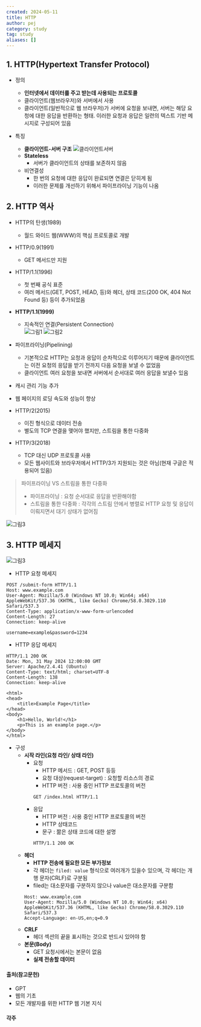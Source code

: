 ```yaml
---
created: 2024-05-11
title: HTTP
author: pej
category: study
tag: study
aliases: []
---
```


## 1. HTTP(Hypertext Transfer Protocol)
  + 정의
    + **인터넷에서 데이터를 주고 받는데 사용되는 프로토콜**
    + 클라이언트(웹브라우저)와 서버에서 사용
    + 클라이언트(일반적으로 웹 브라우저)가 서버에 요청을 보내면, 서버는 해당 요청에 대한 응답을 반환하는 형태. 이러한 요청과 응답은 일련의 텍스트 기반 메시지로 구성되어 있음
 
  + 특징
    + **클라이언트-서버 구조**
      ![클라이언트서버](https://img1.daumcdn.net/thumb/R1280x0/?scode=mtistory2&fname=https%3A%2F%2Fblog.kakaocdn.net%2Fdn%2FcN9XsH%2FbtsHmRN2oKH%2FPGi7Bv8VJL3aKVRBrggoE1%2Fimg.png)
    + **Stateless**
      + 서버가 클라이언트의 상태를 보존하지 않음
    + 비연결성
      + 한 번의 요청에 대한 응답이 완료되면 연결은 닫히게 됨
      + 이러한 문제를 개선하기 위해서 파이프라이닝 기능이 나옴
    
## 2. HTTP 역사
  + HTTP의 탄생(1989)
    + 월드 와이드 웹(WWW)의 핵심 프로토콜로 개발
  + HTTP/0.9(1991)
    + GET 메서드만 지원
  + HTTP/1.1(1996)
    + 첫 번째 공식 표준
    + 여러 메서드(GET, POST, HEAD, 등)와 헤더, 상태 코드(200 OK, 404 Not Found 등) 등이 추가되었음
  + **HTTP/1.1(1999)**
    + 지속적인 연결(Persistent Connection)  
      ![그림1](https://img1.daumcdn.net/thumb/R1280x0/?scode=mtistory2&fname=https%3A%2F%2Fblog.kakaocdn.net%2Fdn%2FbfS0kQ%2FbtsHnHcD1FG%2FbxQiH1ZYFDtj9hrhkKNk5k%2Fimg.png)
      ![그림2](https://img1.daumcdn.net/thumb/R1280x0/?scode=mtistory2&fname=https%3A%2F%2Fblog.kakaocdn.net%2Fdn%2FlNQpI%2FbtsHk2pEAH4%2F11wemQT5lH5OSqP0aUVE1k%2Fimg.png)
      
   + 파이프라이닝(Pipelining)
      + 기본적으로 HTTP는 요청과 응답이 순차적으로 이루어지기 때문에 클라이언트는 이전 요청의 응답을 받기 전까지 다음 요청을 보낼 수 없었음
      + 클라이언트 여러 요청을 보내면 서버에서 순서대로 여러 응답을 보낼수 있음
   + 캐시 관리 기능 추가
   + 웹 페이지의 로딩 속도와 성능이 향상
  + HTTP/2(2015)
    + 이진 형식으로 데이터 전송
    + 별도의 TCP 연결을 맺어야 했지만, 스트림을 통한 다중화
  + HTTP/3(2018)
    + TCP 대신 UDP 프로토콜 사용
    + 모든 웹사이트와 브라우저에서 HTTP/3가 지원되는 것은 아님(현재 구글은 적용되어 있음)

  > 파이프라이닝 VS 스트림을 통한 다중화
  > + 파이프라이닝 : 요청 순서대로 응답을 반환해야함
  > + 스트림을 통한 다중화 : 각각의 스트림 안에서 병렬로 HTTP 요청 및 응답이 이뤄지면서 대기 상태가 없어짐  
    
![그림3](https://img1.daumcdn.net/thumb/R1280x0/?scode=mtistory2&fname=https%3A%2F%2Fblog.kakaocdn.net%2Fdn%2FUR49F%2Fbtsc2XWUt0l%2FLGEpLnaRI1lB2MtQf4pkl0%2Fimg.png)

## 3. HTTP 메세지

![그림3](https://img1.daumcdn.net/thumb/R1280x0/?scode=mtistory2&fname=https%3A%2F%2Fblog.kakaocdn.net%2Fdn%2FcSUhhz%2FbtsHLYrqBpH%2FLnmWEkm5KJ8dh3k3oLPnnk%2Fimg.png)

+ HTTP 요청 메세지
```
POST /submit-form HTTP/1.1
Host: www.example.com
User-Agent: Mozilla/5.0 (Windows NT 10.0; Win64; x64) AppleWebKit/537.36 (KHTML, like Gecko) Chrome/58.0.3029.110 Safari/537.3
Content-Type: application/x-www-form-urlencoded
Content-Length: 27
Connection: keep-alive

username=example&password=1234
```
+ HTTP 응답 메세지 
```
HTTP/1.1 200 OK
Date: Mon, 31 May 2024 12:00:00 GMT
Server: Apache/2.4.41 (Ubuntu)
Content-Type: text/html; charset=UTF-8
Content-Length: 138
Connection: keep-alive

<html>
<head>
    <title>Example Page</title>
</head>
<body>
    <h1>Hello, World!</h1>
    <p>This is an example page.</p>
</body>
</html>
```

+ 구성
  + **시작 라인(요청 라인/ 상태 라인)**
    + 요청
      + HTTP 메서드 : GET, POST 등등
      + 요청 대상(request-target) : 요청할 리소스의 경로
      + HTTP 버전 : 사용 중인 HTTP 프로토콜의 버전
      ```
      GET /index.html HTTP/1.1
      ```
    + 응답 
      + HTTP 버전 : 사용 중인 HTTP 프로토콜의 버전
      + HTTP 상태코드 
      + 문구 : 짦은 상태 코드에 대한 설명
      ```
      HTTP/1.1 200 OK
      ```
  + **헤더**
    + **HTTP 전송에 필요한 모든 부가정보**
    + 각 헤더는 `filed: value` 형식으로 여러개가 있을수 있으며, 각 헤더는 개행 문자(CRLF)로 구분됨
    + filed는 대소문자를 구분하지 않으나 value은 대소문자를 구분함
    ```
    Host: www.example.com
    User-Agent: Mozilla/5.0 (Windows NT 10.0; Win64; x64) AppleWebKit/537.36 (KHTML, like Gecko) Chrome/58.0.3029.110 Safari/537.3
    Accept-Language: en-US,en;q=0.9
    ```
  + **CRLF**
    + 헤더 섹션의 끝을 표시하는 것으로 반드시 있어야 함
  + **본문(Body)**
    + GET 요청시에서는 본문이 없음
    + **실제 전송할 데이터**


#### 출처(참고문헌)
+ GPT
+ 웹의 기초
+ 모든 개발자를 위한 HTTP 웹 기본 지식

#### 각주
